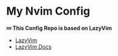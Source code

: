 # My Nvim Config

**💤 This Config Repo is based on LazyVim**

- [LazyVim](https://github.com/LazyVim/LazyVim)
- [LazyVim Docs](https://lazyvim.github.io/installation)
